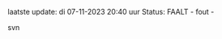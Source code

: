 laatste update: 
di 07-11-2023 20:40   uur 
Status: FAALT - fout - 
<div class="service R">svn</div>